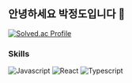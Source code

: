 ## 안녕하세요 박정도입니다 🙂


[![Solved.ac Profile](http://mazassumnida.wtf/api/v2/generate_badge?boj=chumjio1o)](https://solved.ac/chumjio1o/)


### Skills
![Javascript](https://img.shields.io/badge/Javascript-F7DF1E.svg?&style=for-the-badge&logo=Javascript&logoColor=black)
![React](https://img.shields.io/badge/React-61DAFB.svg?&style=for-the-badge&logo=React&logoColor=black)
![Typescript](https://img.shields.io/badge/Typescript-3178C6.svg?&style=for-the-badge&logo=Typescript&logoColor=black)

<!--
**jeongdopark/jeongdopark** is a ✨ _special_ ✨ repository because its `README.md` (this file) appears on your GitHub profile.

Here are some ideas to get you started:

- 🔭 I’m currently working on ...
- 🌱 I’m currently learning ...
- 👯 I’m looking to collaborate on ...
- 🤔 I’m looking for help with ...
- 💬 Ask me about ...
- 📫 How to reach me: ...
- 😄 Pronouns: ...
- ⚡ Fun fact: ...
-->

